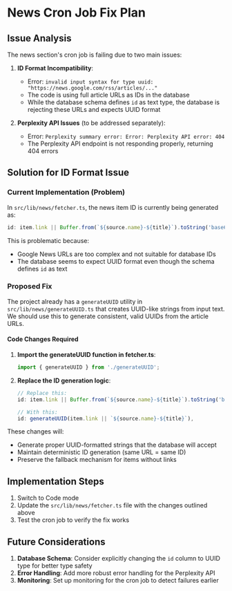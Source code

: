 # News Cron Job Fix Plan

## Issue Analysis

The news section's cron job is failing due to two main issues:

1. **ID Format Incompatibility**: 
   - Error: `invalid input syntax for type uuid: "https://news.google.com/rss/articles/..."`
   - The code is using full article URLs as IDs in the database
   - While the database schema defines `id` as text type, the database is rejecting these URLs and expects UUID format

2. **Perplexity API Issues** (to be addressed separately):
   - Error: `Perplexity summary error: Error: Perplexity API error: 404`
   - The Perplexity API endpoint is not responding properly, returning 404 errors

## Solution for ID Format Issue

### Current Implementation (Problem)

In `src/lib/news/fetcher.ts`, the news item ID is currently being generated as:

```typescript
id: item.link || Buffer.from(`${source.name}-${title}`).toString('base64').replace(/[+/=]/g, ''),
```

This is problematic because:
- Google News URLs are too complex and not suitable for database IDs
- The database seems to expect UUID format even though the schema defines `id` as text

### Proposed Fix

The project already has a `generateUUID` utility in `src/lib/news/generateUUID.ts` that creates UUID-like strings from input text. We should use this to generate consistent, valid UUIDs from the article URLs.

#### Code Changes Required

1. **Import the generateUUID function in fetcher.ts**:
   ```typescript
   import { generateUUID } from './generateUUID';
   ```

2. **Replace the ID generation logic**:
   ```typescript
   // Replace this:
   id: item.link || Buffer.from(`${source.name}-${title}`).toString('base64').replace(/[+/=]/g, ''),
   
   // With this:
   id: generateUUID(item.link || `${source.name}-${title}`),
   ```

These changes will:
- Generate proper UUID-formatted strings that the database will accept
- Maintain deterministic ID generation (same URL = same ID)
- Preserve the fallback mechanism for items without links

## Implementation Steps

1. Switch to Code mode
2. Update the `src/lib/news/fetcher.ts` file with the changes outlined above
3. Test the cron job to verify the fix works

## Future Considerations

1. **Database Schema**: Consider explicitly changing the `id` column to UUID type for better type safety
2. **Error Handling**: Add more robust error handling for the Perplexity API
3. **Monitoring**: Set up monitoring for the cron job to detect failures earlier